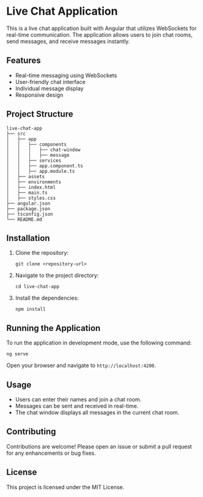 # Live Chat Application

This is a live chat application built with Angular that utilizes WebSockets for real-time communication. The application allows users to join chat rooms, send messages, and receive messages instantly.

## Features

- Real-time messaging using WebSockets
- User-friendly chat interface
- Individual message display
- Responsive design

## Project Structure

```
live-chat-app
├── src
│   ├── app
│   │   ├── components
│   │   │   ├── chat-window
│   │   │   ├── message
│   │   ├── services
│   │   ├── app.component.ts
│   │   ├── app.module.ts
│   ├── assets
│   ├── environments
│   ├── index.html
│   ├── main.ts
│   ├── styles.css
├── angular.json
├── package.json
├── tsconfig.json
└── README.md
```

## Installation

1. Clone the repository:
   ```
   git clone <repository-url>
   ```

2. Navigate to the project directory:
   ```
   cd live-chat-app
   ```

3. Install the dependencies:
   ```
   npm install
   ```

## Running the Application

To run the application in development mode, use the following command:
```
ng serve
```
Open your browser and navigate to `http://localhost:4200`.

## Usage

- Users can enter their names and join a chat room.
- Messages can be sent and received in real-time.
- The chat window displays all messages in the current chat room.

## Contributing

Contributions are welcome! Please open an issue or submit a pull request for any enhancements or bug fixes.

## License

This project is licensed under the MIT License.